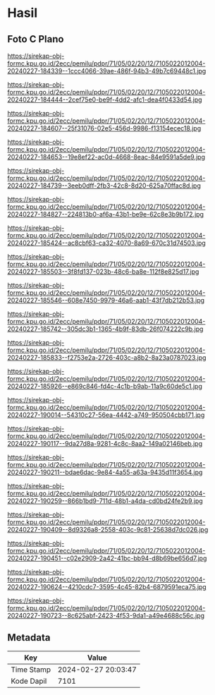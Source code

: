 # Hasil

## Foto C Plano

https://sirekap-obj-formc.kpu.go.id/2ecc/pemilu/pdpr/71/05/02/20/12/7105022012004-20240227-184339--1ccc4066-39ae-486f-94b3-49b7c69448c1.jpg

https://sirekap-obj-formc.kpu.go.id/2ecc/pemilu/pdpr/71/05/02/20/12/7105022012004-20240227-184444--2cef75e0-be9f-4dd2-afc1-dea4f0433d54.jpg

https://sirekap-obj-formc.kpu.go.id/2ecc/pemilu/pdpr/71/05/02/20/12/7105022012004-20240227-184607--25f31076-02e5-456d-9986-f13154ecec18.jpg

https://sirekap-obj-formc.kpu.go.id/2ecc/pemilu/pdpr/71/05/02/20/12/7105022012004-20240227-184653--19e8ef22-ac0d-4668-8eac-84e9591a5de9.jpg

https://sirekap-obj-formc.kpu.go.id/2ecc/pemilu/pdpr/71/05/02/20/12/7105022012004-20240227-184739--3eeb0dff-2fb3-42c8-8d20-625a70ffac8d.jpg

https://sirekap-obj-formc.kpu.go.id/2ecc/pemilu/pdpr/71/05/02/20/12/7105022012004-20240227-184827--224813b0-af6a-43b1-be9e-62c8e3b9b172.jpg

https://sirekap-obj-formc.kpu.go.id/2ecc/pemilu/pdpr/71/05/02/20/12/7105022012004-20240227-185424--ac8cbf63-ca32-4070-8a69-670c31d74503.jpg

https://sirekap-obj-formc.kpu.go.id/2ecc/pemilu/pdpr/71/05/02/20/12/7105022012004-20240227-185503--3f8fd137-023b-48c6-ba8e-112f8e825d17.jpg

https://sirekap-obj-formc.kpu.go.id/2ecc/pemilu/pdpr/71/05/02/20/12/7105022012004-20240227-185546--608e7450-9979-46a6-aab1-43f7db212b53.jpg

https://sirekap-obj-formc.kpu.go.id/2ecc/pemilu/pdpr/71/05/02/20/12/7105022012004-20240227-185742--305dc3b1-1365-4b9f-83db-26f074222c9b.jpg

https://sirekap-obj-formc.kpu.go.id/2ecc/pemilu/pdpr/71/05/02/20/12/7105022012004-20240227-185833--f2753e2a-2726-403c-a8b2-8a23a0787023.jpg

https://sirekap-obj-formc.kpu.go.id/2ecc/pemilu/pdpr/71/05/02/20/12/7105022012004-20240227-185926--e869c846-fd4c-4c1b-b9ab-11a9c60de5c1.jpg

https://sirekap-obj-formc.kpu.go.id/2ecc/pemilu/pdpr/71/05/02/20/12/7105022012004-20240227-190014--54310c27-56ea-4442-a749-950504cbb171.jpg

https://sirekap-obj-formc.kpu.go.id/2ecc/pemilu/pdpr/71/05/02/20/12/7105022012004-20240227-190117--9da27d8a-9281-4c8c-8aa2-149a02146beb.jpg

https://sirekap-obj-formc.kpu.go.id/2ecc/pemilu/pdpr/71/05/02/20/12/7105022012004-20240227-190211--bdae6dac-9e84-4a55-a63a-9435d11f3654.jpg

https://sirekap-obj-formc.kpu.go.id/2ecc/pemilu/pdpr/71/05/02/20/12/7105022012004-20240227-190259--866b1bd9-711d-48b1-a4da-cd0bd24fe2b9.jpg

https://sirekap-obj-formc.kpu.go.id/2ecc/pemilu/pdpr/71/05/02/20/12/7105022012004-20240227-190409--8d9326a8-2558-403c-9c81-25638d7dc026.jpg

https://sirekap-obj-formc.kpu.go.id/2ecc/pemilu/pdpr/71/05/02/20/12/7105022012004-20240227-190451--c02e2909-2a42-41bc-bb94-d8b69be656d7.jpg

https://sirekap-obj-formc.kpu.go.id/2ecc/pemilu/pdpr/71/05/02/20/12/7105022012004-20240227-190624--4210cdc7-3595-4c45-82b4-6879591eca75.jpg

https://sirekap-obj-formc.kpu.go.id/2ecc/pemilu/pdpr/71/05/02/20/12/7105022012004-20240227-190723--8c625abf-2423-4f53-9da1-a49e4688c56c.jpg


## Metadata

| Key        | Value               |
| ---------- | ------------------- |
| Time Stamp | 2024-02-27 20:03:47 |
| Kode Dapil | 7101                |



